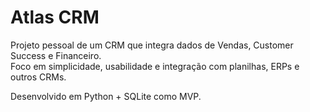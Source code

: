 # Atlas CRM

Projeto pessoal de um CRM que integra dados de Vendas, Customer Success e Financeiro.  
Foco em simplicidade, usabilidade e integração com planilhas, ERPs e outros CRMs.

Desenvolvido em Python + SQLite como MVP.